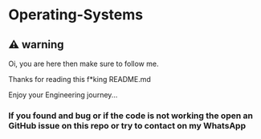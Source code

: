 # Operating-Systems
<h2>⚠️ warning</h2>
Oi, you are here then make sure to follow me.

Thanks for reading this f*king README.md

Enjoy your Engineering journey...


<h3>If you found and bug or if the code is not working the open an GitHub issue on this repo or try to contact on my WhatsApp</h3>
